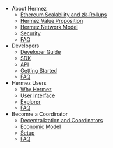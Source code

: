 - About Hermez
    - [Ethereum Scalability and zk-Rollups](about/scalability.md)
    - [Hermez Value Proposition](about/value-proposition.md)
    - [Hermez Network Model](about/model.md)
    - [Security](about/security.md)
    - [FAQ](about/faq.md)
- Developers
    - [Developer Guide](developers/dev-guide.md)
    - [SDK](develpers/sdk.md)
    - [API](developers/api.md)
    - [Getting Started](developers/getting-started.md)
    - [FAQ](developers/faq.md)
- Hermez Users
    - [Why Hermez](users/why-hermez.md)
    - [User Interface](users/user-interface.md)
    - [Explorer](users/explorer.md)
    - [FAQ](users/faq.md)
- Becomre a Coordinator
    - [Decentralization and Coordinators](coordinator/decentralization.md)
    - [Economic Model](coordinator/economic-model.md)
    - [Setup](coordinator/setup.md)
    - [FAQ](coordinator/faq.md)

